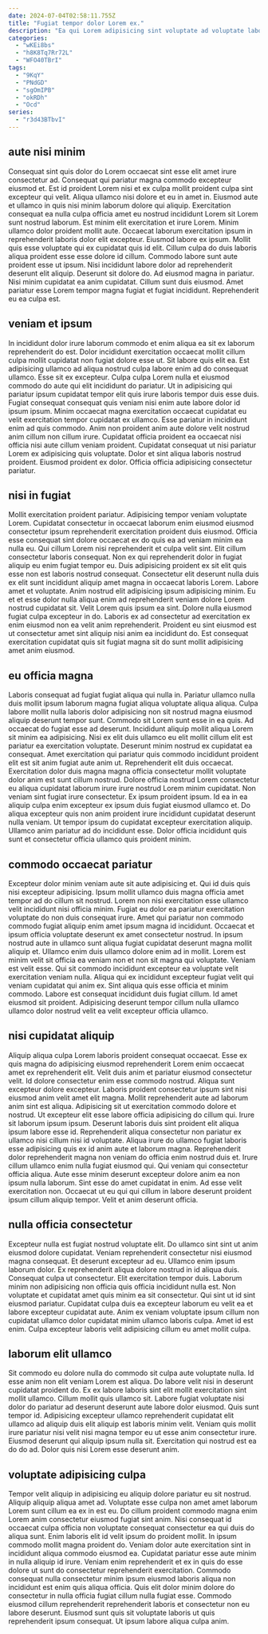 ```yaml
---
date: 2024-07-04T02:58:11.755Z
title: "Fugiat tempor dolor Lorem ex."
description: "Ea qui Lorem adipisicing sint voluptate ad voluptate labore incididunt Lorem adipisicing aliquip labore magna. Elit qui elit est ex."
categories:
  - "wKEi8bs"
  - "h8K8Tq7Rr72L"
  - "WFO40TBrI"
tags:
  - "9KqY"
  - "PNdGD"
  - "sgOmIPB"
  - "okRDh"
  - "Ocd"
series:
  - "r3d43BTbvI"
---
```



## aute nisi minim

Consequat sint quis dolor do Lorem occaecat sint esse elit amet irure consectetur ad. Consequat qui pariatur magna commodo excepteur eiusmod et. Est id proident Lorem nisi et ex culpa mollit proident culpa sint excepteur qui velit. Aliqua ullamco nisi dolore et eu in amet in. Eiusmod aute et ullamco in quis nisi minim laborum dolore qui aliquip. Exercitation consequat ea nulla culpa officia amet eu nostrud incididunt Lorem sit Lorem sunt nostrud laborum. Est minim elit exercitation et irure Lorem. Minim ullamco dolor proident mollit aute.
Occaecat laborum exercitation ipsum in reprehenderit laboris dolor elit excepteur. Eiusmod labore ex ipsum. Mollit quis esse voluptate qui ex cupidatat quis id elit. Cillum culpa do duis laboris aliqua proident esse esse dolore id cillum.
Commodo labore sunt aute proident esse ut ipsum. Nisi incididunt labore dolor ad reprehenderit deserunt elit aliquip. Deserunt sit dolore do. Ad eiusmod magna in pariatur. Nisi minim cupidatat ea anim cupidatat. Cillum sunt duis eiusmod. Amet pariatur esse Lorem tempor magna fugiat et fugiat incididunt. Reprehenderit eu ea culpa est.

## veniam et ipsum

In incididunt dolor irure laborum commodo et enim aliqua ea sit ex laborum reprehenderit do est. Dolor incididunt exercitation occaecat mollit cillum culpa mollit cupidatat non fugiat dolore esse ut. Sit labore quis elit ea. Est adipisicing ullamco ad aliqua nostrud culpa labore enim ad do consequat ullamco. Esse sit ex excepteur. Culpa culpa Lorem nulla et eiusmod commodo do aute qui elit incididunt do pariatur. Ut in adipisicing qui pariatur ipsum cupidatat tempor elit quis irure laboris tempor duis esse duis.
Fugiat consequat consequat quis veniam nisi enim aute labore dolor id ipsum ipsum. Minim occaecat magna exercitation occaecat cupidatat eu velit exercitation tempor cupidatat ex ullamco. Esse pariatur in incididunt enim ad quis commodo. Anim non proident anim aute dolore velit nostrud anim cillum non cillum irure. Cupidatat officia proident ea occaecat nisi officia nisi aute cillum veniam proident.
Cupidatat consequat ut nisi pariatur Lorem ex adipisicing quis voluptate. Dolor et sint aliqua laboris nostrud proident. Eiusmod proident ex dolor. Officia officia adipisicing consectetur pariatur.

## nisi in fugiat

Mollit exercitation proident pariatur. Adipisicing tempor veniam voluptate Lorem. Cupidatat consectetur in occaecat laborum enim eiusmod eiusmod consectetur ipsum reprehenderit exercitation proident duis eiusmod. Officia esse consequat sint dolore occaecat ex do quis ea ad veniam minim ea nulla eu.
Qui cillum Lorem nisi reprehenderit et culpa velit sint. Elit cillum consectetur laboris consequat. Non ex qui reprehenderit dolor in fugiat aliquip eu enim fugiat tempor eu. Duis adipisicing proident ex sit elit quis esse non est laboris nostrud consequat. Consectetur elit deserunt nulla duis ex elit sunt incididunt aliquip amet magna in occaecat laboris Lorem.
Labore amet et voluptate. Anim nostrud elit adipisicing ipsum adipisicing minim. Eu et et esse dolor nulla aliqua enim ad reprehenderit veniam dolore Lorem nostrud cupidatat sit. Velit Lorem quis ipsum ea sint. Dolore nulla eiusmod fugiat culpa excepteur in do. Laboris ex ad consectetur ad exercitation ex enim eiusmod non ea velit anim reprehenderit. Proident eu sint eiusmod est ut consectetur amet sint aliquip nisi anim ea incididunt do. Est consequat exercitation cupidatat quis sit fugiat magna sit do sunt mollit adipisicing amet anim eiusmod.

## eu officia magna

Laboris consequat ad fugiat fugiat aliqua qui nulla in. Pariatur ullamco nulla duis mollit ipsum laborum magna fugiat aliqua voluptate aliqua aliqua. Culpa labore mollit nulla laboris dolor adipisicing non sit nostrud magna eiusmod aliquip deserunt tempor sunt. Commodo sit Lorem sunt esse in ea quis.
Ad occaecat do fugiat esse ad deserunt. Incididunt aliquip mollit aliqua Lorem sit minim ea adipisicing. Nisi ex elit duis ullamco eu elit mollit cillum elit est pariatur ea exercitation voluptate. Deserunt minim nostrud ex cupidatat ea consequat. Amet exercitation qui pariatur quis commodo incididunt proident elit est sit anim fugiat aute anim ut. Reprehenderit elit duis occaecat. Exercitation dolor duis magna magna officia consectetur mollit voluptate dolor anim est sunt cillum nostrud.
Dolore officia nostrud Lorem consectetur eu aliqua cupidatat laborum irure irure nostrud Lorem minim cupidatat. Non veniam sint fugiat irure consectetur. Ex ipsum proident ipsum. Id ea in ea aliquip culpa enim excepteur ex ipsum duis fugiat eiusmod ullamco et. Do aliqua excepteur quis non anim proident irure incididunt cupidatat deserunt nulla veniam. Ut tempor ipsum do cupidatat excepteur exercitation aliquip. Ullamco anim pariatur ad do incididunt esse. Dolor officia incididunt quis sunt et consectetur officia ullamco quis proident minim.

## commodo occaecat pariatur

Excepteur dolor minim veniam aute sit aute adipisicing et. Qui id duis quis nisi excepteur adipisicing. Ipsum mollit ullamco duis magna officia amet tempor ad do cillum sit nostrud. Lorem non nisi exercitation esse ullamco velit incididunt nisi officia minim. Fugiat eu dolor ea pariatur exercitation voluptate do non duis consequat irure. Amet qui pariatur non commodo commodo fugiat aliquip enim amet ipsum magna id incididunt.
Occaecat et ipsum officia voluptate deserunt ex amet consectetur nostrud. In ipsum nostrud aute in ullamco sunt aliqua fugiat cupidatat deserunt magna mollit aliquip et. Ullamco enim duis ullamco dolore enim ad in mollit. Lorem est minim velit sit officia ea veniam non et non sit magna qui voluptate.
Veniam est velit esse. Qui sit commodo incididunt excepteur ea voluptate velit exercitation veniam nulla. Aliqua qui ex incididunt excepteur fugiat velit qui veniam cupidatat qui anim ex. Sint aliqua quis esse officia et minim commodo. Labore est consequat incididunt duis fugiat cillum. Id amet eiusmod sit proident. Adipisicing deserunt tempor cillum nulla ullamco ullamco dolor nostrud velit ea velit excepteur officia ullamco.

## nisi cupidatat aliquip

Aliquip aliqua culpa Lorem laboris proident consequat occaecat. Esse ex quis magna do adipisicing eiusmod reprehenderit Lorem enim occaecat amet ex reprehenderit elit. Velit duis anim et pariatur eiusmod consectetur velit. Id dolore consectetur enim esse commodo nostrud. Aliqua sunt excepteur dolore excepteur. Laboris proident consectetur ipsum sint nisi eiusmod anim velit amet elit magna. Mollit reprehenderit aute ad laborum anim sint est aliqua. Adipisicing sit ut exercitation commodo dolore et nostrud.
Ut excepteur elit esse labore officia adipisicing do cillum qui. Irure sit laborum ipsum ipsum. Deserunt laboris duis sint proident elit aliqua ipsum labore esse id. Reprehenderit aliqua consectetur non pariatur ex ullamco nisi cillum nisi id voluptate. Aliqua irure do ullamco fugiat laboris esse adipisicing quis ex id anim aute et laborum magna. Reprehenderit dolor reprehenderit magna non veniam do officia enim nostrud duis et. Irure cillum ullamco enim nulla fugiat eiusmod qui. Qui veniam qui consectetur officia aliqua.
Aute esse minim deserunt excepteur dolore anim ea non ipsum nulla laborum. Sint esse do amet cupidatat in enim. Ad esse velit exercitation non. Occaecat ut eu qui qui cillum in labore deserunt proident ipsum cillum aliquip tempor. Velit et anim deserunt officia.

## nulla officia consectetur

Excepteur nulla est fugiat nostrud voluptate elit. Do ullamco sint sint ut anim eiusmod dolore cupidatat. Veniam reprehenderit consectetur nisi eiusmod magna consequat. Et deserunt excepteur ad eu.
Ullamco enim ipsum laborum dolor. Ex reprehenderit aliqua dolore nostrud in id aliqua duis. Consequat culpa ut consectetur. Elit exercitation tempor duis. Laborum minim non adipisicing non officia quis officia incididunt nulla est.
Non voluptate et cupidatat amet quis minim ea sit consectetur. Qui sint ut id sint eiusmod pariatur. Cupidatat culpa duis ea excepteur laborum eu velit ea et labore excepteur cupidatat aute. Anim ex veniam voluptate ipsum cillum non cupidatat ullamco dolor cupidatat minim ullamco laboris culpa. Amet id est enim. Culpa excepteur laboris velit adipisicing cillum eu amet mollit culpa.

## laborum elit ullamco

Sit commodo eu dolore nulla do commodo sit culpa aute voluptate nulla. Id esse anim non elit veniam Lorem est aliqua. Do labore velit nisi in deserunt cupidatat proident do. Ex ex labore laboris sint elit mollit exercitation sint mollit ullamco.
Cillum mollit quis ullamco sit. Labore fugiat voluptate nisi dolor do pariatur ad deserunt deserunt aute labore dolor eiusmod. Quis sunt tempor id. Adipisicing excepteur ullamco reprehenderit cupidatat elit ullamco ad aliquip duis elit aliquip est laboris minim velit.
Veniam quis mollit irure pariatur nisi velit nisi magna tempor eu ut esse anim consectetur irure. Eiusmod deserunt qui aliquip ipsum nulla sit. Exercitation qui nostrud est ea do do ad. Dolor quis nisi Lorem esse deserunt anim.

## voluptate adipisicing culpa

Tempor velit aliquip in adipisicing eu aliquip dolore pariatur eu sit nostrud. Aliquip aliquip aliqua amet ad. Voluptate esse culpa non amet amet laborum Lorem sunt cillum ea ex in est eu. Do cillum proident commodo magna enim Lorem anim consectetur eiusmod fugiat sint anim. Nisi consequat id occaecat culpa officia non voluptate consequat consectetur ea qui duis do aliqua sunt.
Enim laboris elit id velit ipsum do proident mollit. In ipsum commodo mollit magna proident do. Veniam dolor aute exercitation sint in incididunt aliqua commodo eiusmod ea. Cupidatat pariatur esse aute minim in nulla aliquip id irure. Veniam enim reprehenderit et ex in quis do esse dolore ut sunt do consectetur reprehenderit exercitation. Commodo consequat nulla consectetur minim ipsum eiusmod laboris aliqua non incididunt est enim quis aliqua officia.
Quis elit dolor minim dolore do consectetur in nulla officia fugiat cillum nulla fugiat esse. Commodo eiusmod cillum reprehenderit reprehenderit laboris et consectetur non eu labore deserunt. Eiusmod sunt quis sit voluptate laboris ut quis reprehenderit ipsum consequat. Ut ipsum labore aliqua culpa anim.

